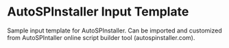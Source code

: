 # AutoSPInstaller Input Template
Sample input template for AutoSPInstaller. Can be imported and customized from AutoSPIntaller online script builder tool (autospinstaller.com).
